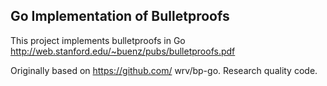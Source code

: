 ## Go Implementation of Bulletproofs

This project implements bulletproofs in Go http://web.stanford.edu/~buenz/pubs/bulletproofs.pdf 

Originally based on https://github.com/ wrv/bp-go. Research quality code.